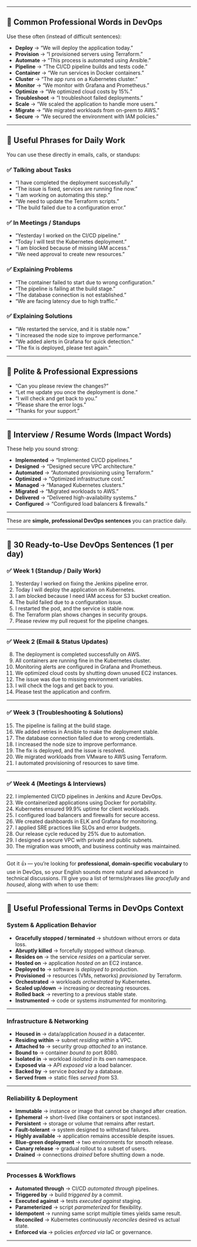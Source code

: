 
---

## 🔹 Common Professional Words in DevOps

Use these often (instead of difficult sentences):

* **Deploy** → “We will deploy the application today.”
* **Provision** → “I provisioned servers using Terraform.”
* **Automate** → “This process is automated using Ansible.”
* **Pipeline** → “The CI/CD pipeline builds and tests code.”
* **Container** → “We run services in Docker containers.”
* **Cluster** → “The app runs on a Kubernetes cluster.”
* **Monitor** → “We monitor with Grafana and Prometheus.”
* **Optimize** → “We optimized cloud costs by 15%.”
* **Troubleshoot** → “I troubleshoot failed deployments.”
* **Scale** → “We scaled the application to handle more users.”
* **Migrate** → “We migrated workloads from on-prem to AWS.”
* **Secure** → “We secured the environment with IAM policies.”

---

## 🔹 Useful Phrases for Daily Work

You can use these directly in emails, calls, or standups:

### ✅ Talking about Tasks

* “I have completed the deployment successfully.”
* “The issue is fixed, services are running fine now.”
* “I am working on automating this step.”
* “We need to update the Terraform scripts.”
* “The build failed due to a configuration error.”

### ✅ In Meetings / Standups

* “Yesterday I worked on the CI/CD pipeline.”
* “Today I will test the Kubernetes deployment.”
* “I am blocked because of missing IAM access.”
* “We need approval to create new resources.”

### ✅ Explaining Problems

* “The container failed to start due to wrong configuration.”
* “The pipeline is failing at the build stage.”
* “The database connection is not established.”
* “We are facing latency due to high traffic.”

### ✅ Explaining Solutions

* “We restarted the service, and it is stable now.”
* “I increased the node size to improve performance.”
* “We added alerts in Grafana for quick detection.”
* “The fix is deployed, please test again.”

---

## 🔹 Polite & Professional Expressions

* “Can you please review the changes?”
* “Let me update you once the deployment is done.”
* “I will check and get back to you.”
* “Please share the error logs.”
* “Thanks for your support.”

---

## 🔹 Interview / Resume Words (Impact Words)

These help you sound strong:

* **Implemented** → “Implemented CI/CD pipelines.”
* **Designed** → “Designed secure VPC architecture.”
* **Automated** → “Automated provisioning using Terraform.”
* **Optimized** → “Optimized infrastructure cost.”
* **Managed** → “Managed Kubernetes clusters.”
* **Migrated** → “Migrated workloads to AWS.”
* **Delivered** → “Delivered high-availability systems.”
* **Configured** → “Configured load balancers & firewalls.”

---

These are **simple, professional DevOps sentences** you can practice daily.

---

## 🔹 30 Ready-to-Use DevOps Sentences (1 per day)

### ✅ Week 1 (Standup / Daily Work)

1. Yesterday I worked on fixing the Jenkins pipeline error.
2. Today I will deploy the application on Kubernetes.
3. I am blocked because I need IAM access for S3 bucket creation.
4. The build failed due to a configuration issue.
5. I restarted the pod, and the service is stable now.
6. The Terraform plan shows changes in security groups.
7. Please review my pull request for the pipeline changes.

---

### ✅ Week 2 (Email & Status Updates)

8. The deployment is completed successfully on AWS.
9. All containers are running fine in the Kubernetes cluster.
10. Monitoring alerts are configured in Grafana and Prometheus.
11. We optimized cloud costs by shutting down unused EC2 instances.
12. The issue was due to missing environment variables.
13. I will check the logs and get back to you.
14. Please test the application and confirm.

---

### ✅ Week 3 (Troubleshooting & Solutions)

15. The pipeline is failing at the build stage.
16. We added retries in Ansible to make the deployment stable.
17. The database connection failed due to wrong credentials.
18. I increased the node size to improve performance.
19. The fix is deployed, and the issue is resolved.
20. We migrated workloads from VMware to AWS using Terraform.
21. I automated provisioning of resources to save time.

---

### ✅ Week 4 (Meetings & Interviews)

22. I implemented CI/CD pipelines in Jenkins and Azure DevOps.
23. We containerized applications using Docker for portability.
24. Kubernetes ensured 99.9% uptime for client workloads.
25. I configured load balancers and firewalls for secure access.
26. We created dashboards in ELK and Grafana for monitoring.
27. I applied SRE practices like SLOs and error budgets.
28. Our release cycle reduced by 25% due to automation.
29. I designed a secure VPC with private and public subnets.
30. The migration was smooth, and business continuity was maintained.

---
Got it 👍 — you’re looking for **professional, domain-specific vocabulary** to use in DevOps, so your English sounds more natural and advanced in technical discussions. I’ll give you a list of terms/phrases like *gracefully* and *housed*, along with when to use them:

---

## 🔑 Useful Professional Terms in DevOps Context

### System & Application Behavior

* **Gracefully stopped / terminated** → shutdown without errors or data loss.
* **Abruptly killed** → forcefully stopped without cleanup.
* **Resides on** → the service *resides on* a particular server.
* **Hosted on** → application *hosted on* an EC2 instance.
* **Deployed to** → software is *deployed to* production.
* **Provisioned** → resources (VMs, networks) *provisioned* by Terraform.
* **Orchestrated** → workloads *orchestrated* by Kubernetes.
* **Scaled up/down** → increasing or decreasing resources.
* **Rolled back** → reverting to a previous stable state.
* **Instrumented** → code or systems *instrumented* for monitoring.

---

### Infrastructure & Networking

* **Housed in** → data/application *housed in* a datacenter.
* **Residing within** → subnet *residing within* a VPC.
* **Attached to** → security group *attached to* an instance.
* **Bound to** → container *bound to* port 8080.
* **Isolated in** → workload *isolated in* its own namespace.
* **Exposed via** → API *exposed via* a load balancer.
* **Backed by** → service *backed by* a database.
* **Served from** → static files *served from* S3.

---

### Reliability & Deployment

* **Immutable** → instance or image that cannot be changed after creation.
* **Ephemeral** → short-lived (like containers or spot instances).
* **Persistent** → storage or volume that remains after restart.
* **Fault-tolerant** → system designed to withstand failures.
* **Highly available** → application remains accessible despite issues.
* **Blue-green deployment** → two environments for smooth release.
* **Canary release** → gradual rollout to a subset of users.
* **Drained** → connections *drained* before shutting down a node.

---

### Processes & Workflows

* **Automated through** → CI/CD *automated through* pipelines.
* **Triggered by** → build *triggered by* a commit.
* **Executed against** → tests *executed against* staging.
* **Parameterized** → script *parameterized* for flexibility.
* **Idempotent** → running same script multiple times yields same result.
* **Reconciled** → Kubernetes continuously *reconciles* desired vs actual state.
* **Enforced via** → policies *enforced via* IaC or governance.

---
